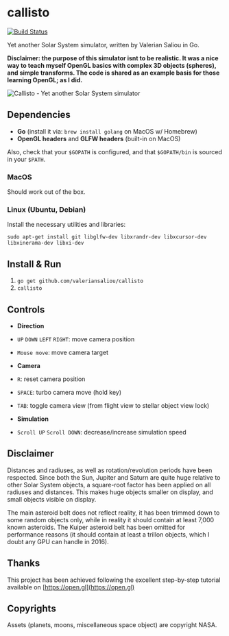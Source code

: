 callisto
========

[![Build Status](https://img.shields.io/travis/valeriansaliou/callisto/master.svg)](https://travis-ci.org/valeriansaliou/callisto)

Yet another Solar System simulator, written by Valerian Saliou in Go.

**Disclaimer: the purpose of this simulator isnt to be realistic. It was a nice way to teach myself OpenGL basics with complex 3D objects (spheres), and simple transforms. The code is shared as an example basis for those learning OpenGL; as I did.**

![Callisto - Yet another Solar System simulator](https://valeriansaliou.github.io/callisto/images/solar-system-simulator.jpg)

## Dependencies

 * **Go** (install it via: `brew install golang` on MacOS w/ Homebrew)
 * **OpenGL headers** and **GLFW headers** (built-in on MacOS)

Also, check that your `$GOPATH` is configured, and that `$GOPATH/bin` is sourced in your `$PATH`.

### MacOS

Should work out of the box.

### Linux (Ubuntu, Debian)

Install the necessary utilities and libraries:

`sudo apt-get install git libglfw-dev libxrandr-dev libxcursor-dev libxinerama-dev libxi-dev`

## Install & Run

 1. `go get github.com/valeriansaliou/callisto`
 2. `callisto`

## Controls

 * **Direction**
  * `UP` `DOWN` `LEFT` `RIGHT`: move camera position
  * `Mouse move`: move camera target

 * **Camera**
  * `R`: reset camera position
  * `SPACE`: turbo camera move (hold key)
  * `TAB`: toggle camera view (from flight view to stellar object view lock)

 * **Simulation**
  * `Scroll UP` `Scroll DOWN`: decrease/increase simulation speed

## Disclaimer

Distances and radiuses, as well as rotation/revolution periods have been respected. Since both the Sun, Jupiter and Saturn are quite huge relative to other Solar System objects, a square-root factor has been applied on all radiuses and distances. This makes huge objects smaller on display, and small objects visible on display.

The main asteroid belt does not reflect reality, it has been trimmed down to some random objects only, while in reality it should contain at least 7,000 known asteroids. The Kuiper asteroid belt has been omitted for performance reasons (it should contain at least a trillon objects, which I doubt any GPU can handle in 2016).

## Thanks

This project has been achieved following the excellent step-by-step tutorial available on [https://open.gl](https://open.gl)

## Copyrights

Assets (planets, moons, miscellaneous space object) are copyright NASA.

